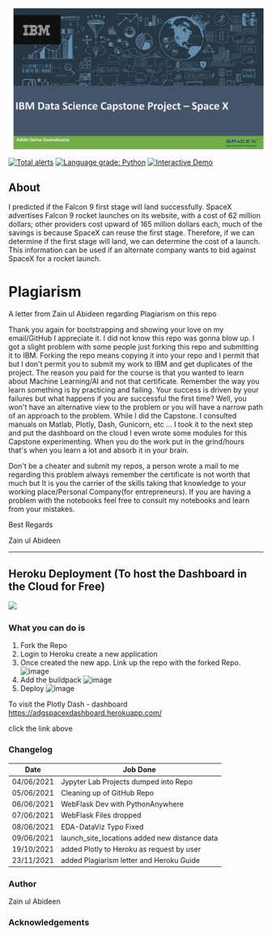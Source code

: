 <img src="https://raw.githubusercontent.com/ADGVLOGS/IBM-DataScience-SpaceX-Capstone/main/logo/bg.png">

[![Total alerts](https://img.shields.io/lgtm/alerts/g/ADGVLOGS/IBM-DataScience-SpaceX-Capstone.svg?logo=lgtm&logoWidth=18)](https://lgtm.com/projects/g/ADGVLOGS/IBM-DataScience-SpaceX-Capstone/alerts/)
[![Language grade: Python](https://img.shields.io/lgtm/grade/python/g/ADGVLOGS/IBM-DataScience-SpaceX-Capstone.svg?logo=lgtm&logoWidth=18)](https://lgtm.com/projects/g/ADGVLOGS/IBM-DataScience-SpaceX-Capstone/context:python)
<a href="https://colab.research.google.com/github/ADGVLOGS/adgmlclass/blob/main/ADGMLCLASSDemo.ipynb" target="_parent"><img src="https://colab.research.google.com/assets/colab-badge.svg" alt="Interactive Demo"/></a>

## About

I predicted if the Falcon 9 first stage will land successfully. SpaceX
advertises Falcon 9 rocket launches on its website, with a cost of 62
million dollars; other providers cost upward of 165 million dollars each,
much of the savings is because SpaceX can reuse the first stage.
Therefore, if we can determine if the first stage will land, we can
determine the cost of a launch. This information can be used if an
alternate company wants to bid against SpaceX for a rocket launch. 

# Plagiarism 

<p>
A letter from Zain ul Abideen regarding Plagiarism on this repo
  
Thank you again for bootstrapping and showing your love on my email/GitHub I appreciate it. I did not know this repo was gonna blow up.
I got a slight problem with some people just forking this repo and submitting it to IBM. Forking the repo means copying it into your repo and I permit that but I don't permit you to submit my work to IBM and get duplicates of the project. The reason you paid for the course is that you wanted to learn about Machine Learning/AI and not that certificate. Remember the way you learn something is by practicing and failing. Your success is driven by your failures but what happens if you are successful the first time? Well, you won't have an alternative view to the problem or you will have a narrow path of an approach to the problem. While I did the Capstone. I consulted manuals on Matlab, Plotly, Dash, Gunicorn, etc ... I took it to the next step and put the dashboard on the cloud I even wrote some modules for this Capstone experimenting. When you do the work put in the grind/hours that's when you learn a lot and absorb it in your brain.
  
Don't be a cheater and submit my repos, a person wrote a mail to me regarding this problem always remember the certificate is not worth that much but It is you the carrier of the skills taking that knowledge to your working place/Personal Company(for entrepreneurs). If you are having a problem with the notebooks feel free to consult my notebooks and learn from your mistakes.
  
Best Regards
  
Zain ul Abideen
</p>

-------------------------------------------------------------------------------------------------------------------------

## Heroku Deployment (To host the Dashboard in the Cloud for Free) 
<img src="https://cdn.buttercms.com/T27FzLr5TIySqJ0mCObR" height="200px">

### What you can do is 

1. Fork the Repo
2. Login to Heroku create a new application
3. Once created the new app. Link up the repo with the forked Repo. 
![image](https://user-images.githubusercontent.com/45560312/143025991-4a32d343-77d7-48ed-a332-bad8a76835da.png)
4. Add the buildpack
![image](https://user-images.githubusercontent.com/45560312/143026138-6345105a-a981-42c6-ba48-0fd61be17694.png)
5. Deploy
![image](https://user-images.githubusercontent.com/45560312/143026171-9c8e20c2-e1c1-4b75-b313-4cdb0e827aed.png)


To visit the Plotly Dash - dashboard
https://adgspacexdashboard.herokuapp.com/ 

click the link above



### Changelog

| Date           | Job Done                                  | 
|----------------| ----------------------------------------- | 
| 04/06/2021 | Jypyter Lab Projects dumped into Repo         |
| 05/06/2021 | Cleaning up of GitHub Repo                    |
| 06/06/2021 | WebFlask Dev with PythonAnywhere              |
| 07/06/2021 | WebFlask Files dropped                        |
| 08/06/2021 | EDA-DataViz Typo Fixed                        |
| 09/06/2021 | launch_site_locations added new distance data |
| 19/10/2021 | added Plotly to Heroku as request by user     |
| 23/11/2021 | added Plagiarism letter and Heroku Guide      | 
### Author

Zain ul Abideen

### Acknowledgements 


